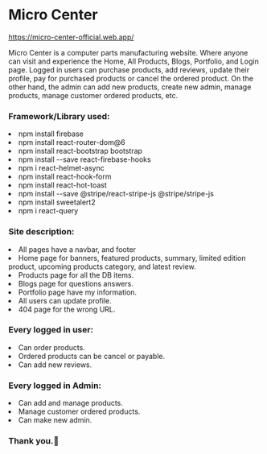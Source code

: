<h1>Micro Center</h1>

https://micro-center-official.web.app/

<p>Micro Center is a computer parts manufacturing website. Where anyone can visit and experience the Home, All Products, Blogs, Portfolio, and Login page. Logged in users can purchase products, add reviews, update their profile, pay for purchased products or cancel the ordered product. On the other hand, the admin can add new products, create new admin, manage products, manage customer ordered products, etc.</p>

<h3>Framework/Library used:</h3>
<li>npm install firebase</li>
<li>npm install react-router-dom@6</li>
<li>npm install react-bootstrap bootstrap</li>
<li>npm install --save react-firebase-hooks</li>
<li>npm i react-helmet-async</li>
<li>npm install react-hook-form</li>
<li>npm install react-hot-toast</li>
<li>npm install --save @stripe/react-stripe-js @stripe/stripe-js</li>
<li>npm install sweetalert2</li>
<li>npm i react-query</li>


<h3>Site description:</h3>

<li>All pages have a navbar, and footer</li>
<li>Home page for banners, featured products, summary, limited edition product, upcoming products category, and latest review.</li>
<li>Products page for all the DB items.</li>
<li>Blogs page for questions answers.</li>
<li>Portfolio page have my information.</li>
<li>All users can update profile.</li>
<li>404 page for the wrong URL.</li>

<h3>Every logged in user:</h3>

<li>Can order products.</li>
<li>Ordered products can be cancel or payable.</li>
<li>Can add new reviews.</li>

<h3>Every logged in Admin:</h3>

<li>Can add and manage products.</li>
<li>Manage customer ordered products.</li>
<li>Can make new admin.</li>

<h3>Thank you.🙂</h3>